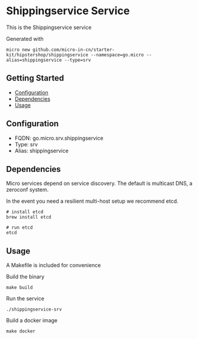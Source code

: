 # Shippingservice Service

This is the Shippingservice service

Generated with

```
micro new github.com/micro-in-cn/starter-kit/hipstershop/shippingservice --namespace=go.micro --alias=shippingservice --type=srv
```

## Getting Started

- [Configuration](#configuration)
- [Dependencies](#dependencies)
- [Usage](#usage)

## Configuration

- FQDN: go.micro.srv.shippingservice
- Type: srv
- Alias: shippingservice

## Dependencies

Micro services depend on service discovery. The default is multicast DNS, a zeroconf system.

In the event you need a resilient multi-host setup we recommend etcd.

```
# install etcd
brew install etcd

# run etcd
etcd
```

## Usage

A Makefile is included for convenience

Build the binary

```
make build
```

Run the service
```
./shippingservice-srv
```

Build a docker image
```
make docker
```